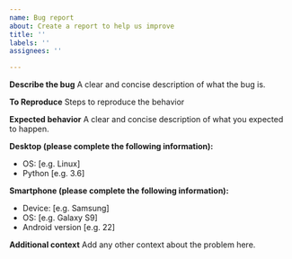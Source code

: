 ```yaml
---
name: Bug report
about: Create a report to help us improve
title: ''
labels: ''
assignees: ''

---
```


**Describe the bug**
A clear and concise description of what the bug is.

**To Reproduce**
Steps to reproduce the behavior

**Expected behavior**
A clear and concise description of what you expected to happen.


**Desktop (please complete the following information):**
 - OS: [e.g. Linux]
 - Python [e.g. 3.6]

**Smartphone (please complete the following information):**
 - Device: [e.g. Samsung]
 - OS: [e.g. Galaxy S9]
 - Android version [e.g. 22]

**Additional context**
Add any other context about the problem here.
